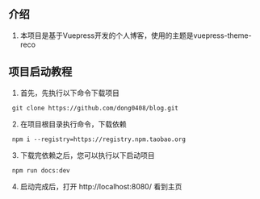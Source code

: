 ## 介绍
1. 本项目是基于Vuepress开发的个人博客，使用的主题是vuepress-theme-reco

## 项目启动教程
  1. 首先，先执行以下命令下载项目
  ```
   git clone https://github.com/dong0408/blog.git
  ```

  2. 在项目根目录执行命令，下载依赖
  ```
   npm i --registry=https://registry.npm.taobao.org
  ```

  3. 下载完依赖之后，您可以执行以下启动项目
  ```
   npm run docs:dev
  ```

  4. 启动完成后，打开 http://localhost:8080/ 看到主页
